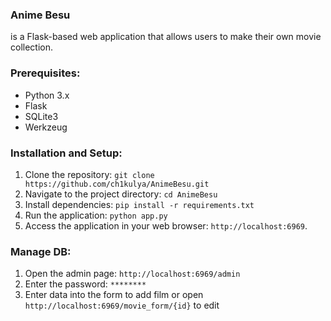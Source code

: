 ### Anime Besu

is a Flask-based web application that allows users to make their own movie collection.

### Prerequisites:

- Python 3.x
- Flask
- SQLite3
- Werkzeug

### Installation and Setup:

1. Clone the repository: `git clone https://github.com/ch1kulya/AnimeBesu.git`
2. Navigate to the project directory: `cd AnimeBesu`
3. Install dependencies: `pip install -r requirements.txt`
4. Run the application: `python app.py`
5. Access the application in your web browser: `http://localhost:6969`.

### Manage DB:

1. Open the admin page: `http://localhost:6969/admin`
2. Enter the password: `********`
3. Enter data into the form to add film or open `http://localhost:6969/movie_form/{id}` to edit
